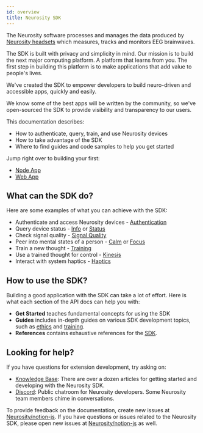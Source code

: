 ```yaml
---
id: overview
title: Neurosity SDK
---
```


The Neurosity software processes and manages the data produced by [Neurosity headsets](https://neurosity.co) which measures, tracks and monitors EEG brainwaves.

The SDK is built with privacy and simplicity in mind. Our mission is to build the next major computing platform. A platform that learns from you. The first step in building this platform is to make applications that add value to people's lives.

We've created the SDK to empower developers to build neuro-driven and accessible apps, quickly and easily.

We know some of the best apps will be written by the community, so we've open-sourced the SDK to provide visibility and transparency to our users.

This documentation describes:

- How to authenticate, query, train, and use Neurosity devices
- How to take advantage of the SDK
- Where to find guides and code samples to help you get started

Jump right over to building your first:

- [Node App](getting-started)
- [Web App](tutorials/your-first-web-app)

## What can the SDK do?

Here are some examples of what you can achieve with the SDK:

- Authenticate and access Neurosity devices - [Authentication](api/authentication)
- Query device status - [Info](api/info) or [Status](api/status)
- Check signal quality - [Signal Quality](api/signal-quality)
- Peer into mental states of a person - [Calm](api/calm) or [Focus](api/focus)
- Train a new thought - [Training](guides/training)
- Use a trained thought for control - [Kinesis](api/kinesis)
- Interact with system haptics - [Haptics](api/haptics)

## How to use the SDK?

Building a good application with the SDK can take a lot of effort. Here is what each section of the API docs can help you with:

- **Get Started** teaches fundamental concepts for using the SDK
- **Guides** includes in-depth guides on various SDK development topics, such as [ethics](guides/ethics) and [training](guides/training).
- **References** contains exhaustive references for the [SDK](docs/api).

## Looking for help?

If you have questions for extension development, try asking on:

- [Knowledge Base](https://support.neurosity.co): There are over a dozen articles for getting started and developing with the Neurosity SDK.
- [Discord](https://discord.gg/vDKnG8kUvQ): Public chatroom for Neurosity developers. Some Neurosity team members chime in conversations.

To provide feedback on the documentation, create new issues at [Neurosity/notion-js](https://github.com/neurosity/notion-js). If you have questions or issues related to the Neurosity SDK, please open new issues at [Neurosity/notion-js](https://github.com/neurosity/notion-js) as well.
